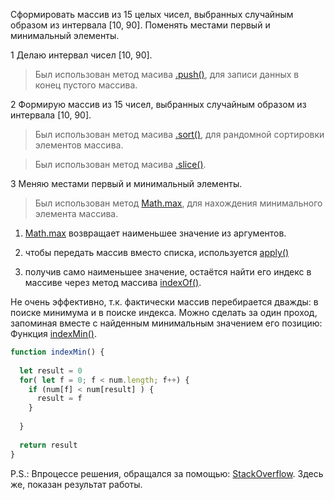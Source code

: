 Сформировать массив из 15 целых чисел, выбранных случайным образом из
интервала [10, 90]. Поменять местами первый и минимальный элементы.

1 Делаю интервал чисел [10, 90].

> Был использован метод масива [.push()](https://developer.mozilla.org/ru/docs/Web/JavaScript/Reference/Global_Objects/Array/push), для записи данных в конец пустого массива.

2 Формирую массив из 15 чисел, выбранных случайным образом из
интервала [10, 90].

> Был использован метод масива [.sort()](https://developer.mozilla.org/en-US/docs/Web/JavaScript/Reference/Global_Objects/Array/sort), для рандомной сортировки элементов массива.

> Был использован метод масива [.slice()](https://developer.mozilla.org/en-US/docs/Web/JavaScript/Reference/Global_Objects/Array/slice).

3 Меняю местами первый и минимальный элементы.

> Был использован метод [Math.max](https://developer.mozilla.org/ru/docs/Web/JavaScript/Reference/Global_Objects/Math/max), для нахождения минимального элемента массива.

1. [Math.max](https://developer.mozilla.org/ru/docs/Web/JavaScript/Reference/Global_Objects/Math/max) возвращает наименьшее значение из аргументов.

2. чтобы передать массив вместо списка, используется [apply()](https://developer.mozilla.org/ru/docs/Web/JavaScript/Reference/Global_Objects/Function/apply)

3. получив само наименьшее значение, остаётся найти его индекс в массиве через метод массива [indexOf()](https://developer.mozilla.org/ru/docs/Web/JavaScript/Reference/Global_Objects/String/indexOf).

Не очень эффективно, т.к. фактически массив перебирается дважды: в поиске минимума и в поиске индекса. Можно сделать за один проход, запоминая вместе с найденным минимальным значением его позицию: Функция [indexMin()](https://github.com/Konkin-Ivan/js-arrays/tree/main/3_swap_first_minimum_elements/function-index-min.js).

```js
function indexMin() {
  
  let result = 0
  for( let f = 0; f < num.length; f++) {
    if (num[f] < num[result] ) {
      result = f
    }
    
  }
  
  return result
}
```


P.S.: Впроцессе решения, обращался за помощью: [StackOverflow](https://ru.stackoverflow.com/questions/1379244/js-%d0%bf%d0%be%d0%bc%d0%b5%d0%bd%d1%8f%d1%82%d1%8c-%d1%8d%d0%bb%d0%b5%d0%bc%d0%b5%d0%bd%d1%82%d1%8b-%d0%bc%d0%b0%d1%81%d1%81%d0%b8%d0%b2%d0%b0-%d0%bf%d0%b5%d1%80%d0%b2%d1%8b%d0%b9-%d1%81-%d0%bd%d0%b0%d0%b8%d0%bc%d0%b5%d0%bd%d1%8c%d1%88%d0%b8%d0%bc/1379270#1379270). Здесь же, показан результат работы.